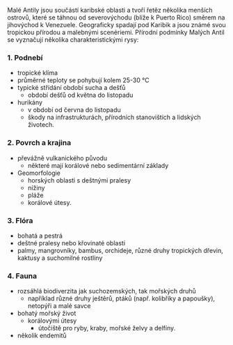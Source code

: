 Malé Antily jsou součástí karibské oblasti a tvoří řetěz několika menších ostrovů, které se táhnou od severovýchodu (blíže k Puerto Rico) směrem na jihovýchod k Venezuele. Geograficky spadají pod Karibik a jsou známé svou tropickou přírodou a malebnými scenériemi. Přírodní podmínky Malých Antil se vyznačují několika charakteristickými rysy:

### 1. Podnebí
- tropické klíma
- průměrné teploty se pohybují kolem 25-30 °C
- typické střídání období sucha a dešťů
	-  období dešťů od května do listopadu
- hurikány
	- v období od června do listopadu
	- škody na infrastrukturách, přírodních stanovištích a lidských životech.
### 2. Povrch a krajina
- převážně vulkanického původu
	- některé mají korálové nebo sedimentární základy
- Geomorfologie
	- horských oblasti s deštnými pralesy
	- nížiny
	- pláže
	- korálové útesy.

### 3. Flóra
- bohatá a pestrá
- deštné pralesy nebo křovinaté oblasti
- palmy, mangrovníky, bambus, orchideje, různé druhy tropických dřevin, kaktusy a suchomilné rostliny

### 4. Fauna
- rozsáhlá biodiverzita jak suchozemských, tak mořských druhů
	- například různé druhy ještěrů, ptáků (např. kolibříky a papoušky), netopýři a malé savce
- bohatý mořský život
	- korálovými útesy
		- útočiště pro ryby, kraby, mořské želvy a delfíny.
- několik endemitů